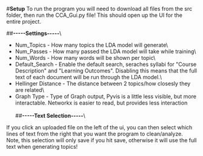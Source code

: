 #**Setup**
To run the program you will need to download all files from the src folder, then run the CCA_Gui.py file! This should open up the UI for the entire project.

##**-----Settings-----**\

 - Num_Topics - How many topics the LDA model will generate\
 - Num_Passes - How many passed the LDA model will take while training\
 - Num_Words - How many words will be shown per topic\
 - Default_Search - Enable the default search, seraches syllabi for "Course Description" and "Learning Outcomes". Disabling this means that the full text of each document will be run through the LDA model.\
 - Hellinger Distance - The distance between 2 topics/how closesly they are related\
 - Graph Type - Type of Graph output, Pyvis is a little less visible, but more interactable. Networkx is easier to read, but provides less interaction\
\
##**-----Text Selection-----**\

If you click an uploaded file on the left of the ui, you can then select which lines of text from the right that you want the program to clean/analyze. Note, this selection will only save if you hit save, otherwise it will use the full text when generating topics!